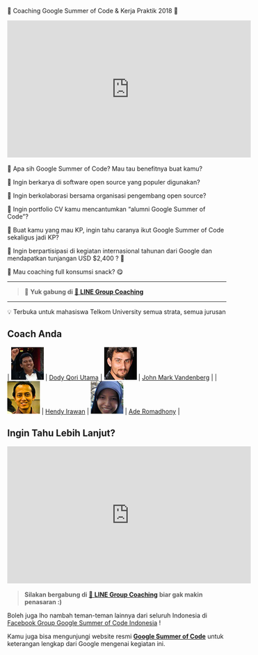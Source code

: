 🎉 Coaching Google Summer of Code & Kerja Praktik 2018 🎉

<iframe width="560" height="315" src="https://www.youtube.com/embed/S6IP_6HG2QE" frameborder="0" allow="autoplay; encrypted-media" allowfullscreen></iframe>

🤔 Apa sih Google Summer of Code? Mau tau benefitnya buat kamu?

🤔 Ingin berkarya di software open source yang populer digunakan?

🤔 Ingin berkolaborasi bersama organisasi pengembang open source?

🤔 Ingin portfolio CV kamu mencantumkan “alumni Google Summer of Code”?

🤔 Buat kamu yang mau KP, ingin tahu caranya ikut Google Summer of Code sekaligus jadi KP?

🤔 Ingin berpartisipasi di kegiatan internasional tahunan dari Google dan mendapatkan tunjangan USD $2,400 ? 🤑

🤔 Mau coaching full konsumsi snack? 😋

_______________________________

> 📢 **Yuk gabung di** [💬 **LINE Group Coaching**](https://line.me/ti/g/-t_sKxNHNu)

______________________________

💡 Terbuka untuk mahasiswa Telkom University semua strata, semua jurusan

## Coach Anda

| ![Dody](dody75.jpg) | [Dody Qori Utama](https://www.linkedin.com/in/dody-qori-utama-61938348/) | ![John](john75.jpg) | [John Mark Vandenberg](https://github.com/jayvdb) |
| ![Hendy](hendy75.jpg) | [Hendy Irawan](https://instagram.com/ceefour666) | ![Ade](ade75.jpg) | [Ade Romadhony](https://www.linkedin.com/in/ade-romadhony-8a302668/) |

## Ingin Tahu Lebih Lanjut?

<iframe width="560" height="315" src="https://www.youtube.com/embed/YN7uGCg5vLg" frameborder="0" allow="autoplay; encrypted-media" allowfullscreen></iframe>

> **Silakan bergabung di** [💬 **LINE Group Coaching**](https://line.me/ti/g/-t_sKxNHNu) **biar gak makin penasaran :)**

Boleh juga lho nambah teman-teman lainnya dari seluruh Indonesia di [Facebook Group Google Summer of Code Indonesia](https://www.facebook.com/groups/gsoc.indonesia) !

Kamu juga bisa mengunjungi website resmi [**Google Summer of Code**](https://summerofcode.withgoogle.com/) untuk keterangan lengkap dari Google mengenai kegiatan ini.

